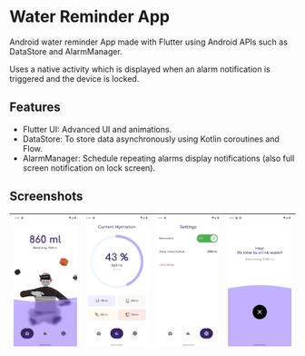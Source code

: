# Water Reminder App


Android water reminder App made with Flutter using Android APIs such as DataStore and AlarmManager.

Uses a native activity which is displayed when an alarm notification is triggered and the device is locked.

## Features
- Flutter UI: Advanced UI and animations.
- DataStore: To store data asynchronously using Kotlin coroutines and Flow.
- AlarmManager: Schedule repeating alarms display notifications (also full screen notification on lock screen).

## Screenshots
| ![Water summary](screenshots/pool.png) | ![Progress](screenshots/progress.png) | ![Settings](screenshots/settings.png) | ![Alarm](screenshots/alarm.png) |
|----------|:-------------:|:-------------:|:-------------:|